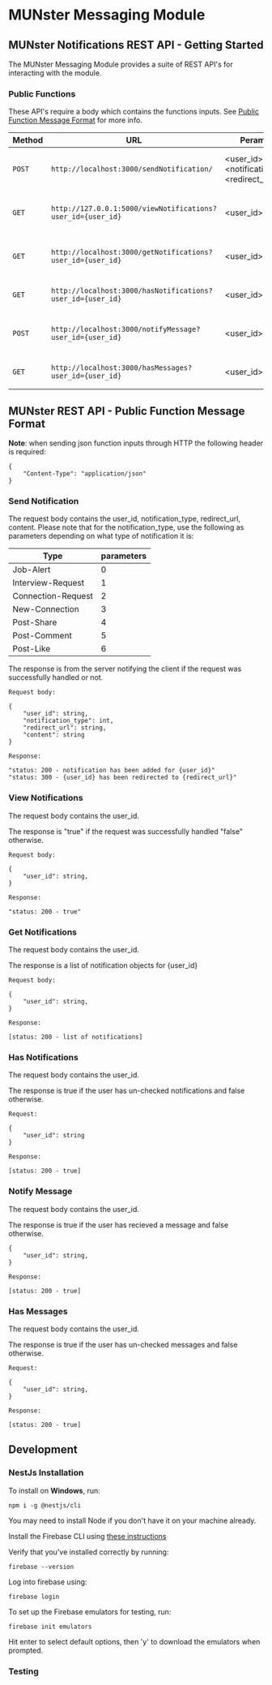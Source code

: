 # MUNster Messaging Module 

## MUNster Notifications REST API - Getting Started

The MUNster Messaging Module provides a suite of REST API's for interacting with the module.

### Public Functions

These API's require a body which contains the functions inputs. See [Public Function Message Format](#munster-rest-api---public-function-message-format) for more info.

| Method   | URL                                                                                        | Perameters                                            | Response                                  | Description                                   |
| -------- | ------------------------------------------------------------------------------------------ | --------------------------------         | ---------------------------------------   | --------------------------------              |
| `POST`   | `http://localhost:3000/sendNotification/`                                                  | <user_id>, <notification_type>, <redirect_url>, <content>                       | [Send Notification](#send-notifications)  | Creates a notification entry for a user       |
| `GET`    | `http://127.0.0.1:5000/viewNotifications?user_id={user_id}`                                | <user_id>                        | [View Notification](#view-notifications) | Checks if the user has viewed the notification|
| `GET`    | `http://localhost:3000/getNotifications?user_id={user_id}`                                 | <user_id>                        | [Get Notification](#get-notifications)   | Retrieves the notifications of the user       |
| `GET`    | `http://localhost:3000/hasNotifications?user_id={user_id}`                                 | <user_id>                        | [Has Notification](#has-notifications)   | Checks if the user has notifications          |
| `POST`   | `http://localhost:3000/notifyMessage?user_id={user_id}`                                    | <user_id>                        | [Notify Message](#notify-message)         | Creates a message notification for a user     |
| `GET`    | `http://localhost:3000/hasMessages?user_id={user_id}`                                      | <user_id>                        | [Has Messages](#has-messages)             | Checks if the user has messages               |

## MUNster REST API - Public Function Message Format

**Note**: when sending json function inputs through HTTP the following header is required:
```
{
    "Content-Type": "application/json"
}
```

### Send Notification

The request body contains the user_id, notification_type, redirect_url, content. Please note that for the notification_type, use the following as parameters depending on what type of notification it is:

|Type                |parameters  |
| ------------------ | ---------- |
| Job-Alert          |    0       |
| Interview-Request  |    1       |
| Connection-Request |    2       |
| New-Connection     |    3       |
| Post-Share         |    4       |
| Post-Comment       |    5       |
| Post-Like          |    6       |

The response is from the server notifying the client if the request was successfully handled or not.

```
Request body:

{
    "user_id": string,
    "notification_type": int,
    "redirect_url": string,
    "content": string
}

Response:

"status: 200 - notification has been added for {user_id}"
"status: 300 - {user_id} has been redirected to {redirect_url}"
```

### View Notifications

The request body contains the user_id.

The response is "true" if the request was successfully handled "false" otherwise.

```
Request body:

{
    "user_id": string,
}

Response:

"status: 200 - true"
```
### Get Notifications
The request body contains the user_id.

The response is a list of notification objects for {user_id}

```
Request body:

{
    "user_id": string,
}

Response:

[status: 200 - list of notifications]
```
### Has Notifications

The request body contains the user_id.

The response is true if the user has un-checked notifications and false otherwise.

```
Request:

{
    "user_id": string
}

Response:

[status: 200 - true]
```
### Notify Message
The request body contains the user_id.

The response is true if the user has recieved a message and false otherwise.
```
{
    "user_id": string,
}

Response:

[status: 200 - true]
```
### Has Messages

The request body contains the user_id.

The response is true if the user has un-checked messages and false otherwise.

```
Request:

{
    "user_id": string,
}

Response:

[status: 200 - true]
```

## Development

### NestJs Installation

To install on **Windows**, run:

`npm i -g @nestjs/cli`

You may need to install Node if you don't have it on your machine already.

Install the Firebase CLI using [these instructions](https://firebase.google.com/docs/cli)

Verify that you've installed correctly by running:

`firebase --version`

Log into firebase using:

`firebase login`

To set up the Firebase emulators for testing, run:

`firebase init emulators`

Hit enter to select default options, then 'y' to download the emulators when prompted.

### Testing

